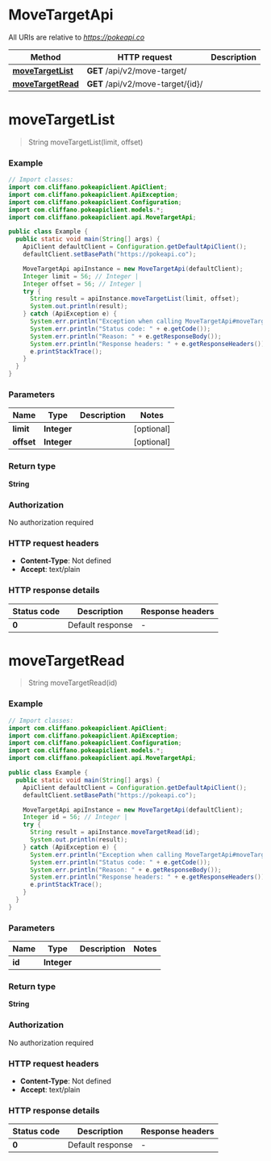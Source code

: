 # MoveTargetApi

All URIs are relative to *https://pokeapi.co*

| Method | HTTP request | Description |
|------------- | ------------- | -------------|
| [**moveTargetList**](MoveTargetApi.md#moveTargetList) | **GET** /api/v2/move-target/ |  |
| [**moveTargetRead**](MoveTargetApi.md#moveTargetRead) | **GET** /api/v2/move-target/{id}/ |  |


<a id="moveTargetList"></a>
# **moveTargetList**
> String moveTargetList(limit, offset)



### Example
```java
// Import classes:
import com.cliffano.pokeapiclient.ApiClient;
import com.cliffano.pokeapiclient.ApiException;
import com.cliffano.pokeapiclient.Configuration;
import com.cliffano.pokeapiclient.models.*;
import com.cliffano.pokeapiclient.api.MoveTargetApi;

public class Example {
  public static void main(String[] args) {
    ApiClient defaultClient = Configuration.getDefaultApiClient();
    defaultClient.setBasePath("https://pokeapi.co");

    MoveTargetApi apiInstance = new MoveTargetApi(defaultClient);
    Integer limit = 56; // Integer | 
    Integer offset = 56; // Integer | 
    try {
      String result = apiInstance.moveTargetList(limit, offset);
      System.out.println(result);
    } catch (ApiException e) {
      System.err.println("Exception when calling MoveTargetApi#moveTargetList");
      System.err.println("Status code: " + e.getCode());
      System.err.println("Reason: " + e.getResponseBody());
      System.err.println("Response headers: " + e.getResponseHeaders());
      e.printStackTrace();
    }
  }
}
```

### Parameters

| Name | Type | Description  | Notes |
|------------- | ------------- | ------------- | -------------|
| **limit** | **Integer**|  | [optional] |
| **offset** | **Integer**|  | [optional] |

### Return type

**String**

### Authorization

No authorization required

### HTTP request headers

 - **Content-Type**: Not defined
 - **Accept**: text/plain

### HTTP response details
| Status code | Description | Response headers |
|-------------|-------------|------------------|
| **0** | Default response |  -  |

<a id="moveTargetRead"></a>
# **moveTargetRead**
> String moveTargetRead(id)



### Example
```java
// Import classes:
import com.cliffano.pokeapiclient.ApiClient;
import com.cliffano.pokeapiclient.ApiException;
import com.cliffano.pokeapiclient.Configuration;
import com.cliffano.pokeapiclient.models.*;
import com.cliffano.pokeapiclient.api.MoveTargetApi;

public class Example {
  public static void main(String[] args) {
    ApiClient defaultClient = Configuration.getDefaultApiClient();
    defaultClient.setBasePath("https://pokeapi.co");

    MoveTargetApi apiInstance = new MoveTargetApi(defaultClient);
    Integer id = 56; // Integer | 
    try {
      String result = apiInstance.moveTargetRead(id);
      System.out.println(result);
    } catch (ApiException e) {
      System.err.println("Exception when calling MoveTargetApi#moveTargetRead");
      System.err.println("Status code: " + e.getCode());
      System.err.println("Reason: " + e.getResponseBody());
      System.err.println("Response headers: " + e.getResponseHeaders());
      e.printStackTrace();
    }
  }
}
```

### Parameters

| Name | Type | Description  | Notes |
|------------- | ------------- | ------------- | -------------|
| **id** | **Integer**|  | |

### Return type

**String**

### Authorization

No authorization required

### HTTP request headers

 - **Content-Type**: Not defined
 - **Accept**: text/plain

### HTTP response details
| Status code | Description | Response headers |
|-------------|-------------|------------------|
| **0** | Default response |  -  |

